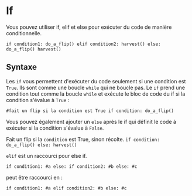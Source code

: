# If
Vous pouvez utiliser if, elif et else pour exécuter du code de manière conditionnelle.

`if condition1:
	do_a_flip()
elif condition2:
	harvest()
else:
	do_a_flip()
	harvest()`

## Syntaxe
Les `if` vous permettent d'exécuter du code seulement si une condition est `True`. Ils sont comme une boucle `while` qui ne boucle pas.
Le `if` prend une condition tout comme la boucle `while` et exécute le bloc de code du if si la condition s'évalue à `True` :

`#fait un flip si la condition est True
if condition:
	do_a_flip()`

Vous pouvez également ajouter un `else` après le if qui définit le code à exécuter si la condition s'évalue à `False`.

Fait un flip si la `condition` est True, sinon récolte.
`if condition:
	do_a_flip()
else:
	harvest()`

`elif` est un raccourci pour else if.

`if condition1:
	#a
else:
	if condition2:
		#b
	else:
		#c`

peut être raccourci en :

`if condition1:
	#a
elif condition2:
	#b
else:
	#c`